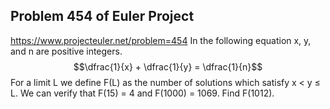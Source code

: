 ## Problem 454 of Euler Project 
https://www.projecteuler.net/problem=454
In the following equation x, y, and n are positive integers.
$$\dfrac{1}{x} + \dfrac{1}{y} = \dfrac{1}{n}$$
For a limit L we define F(L) as the number of solutions which satisfy x < y ≤ L.
We can verify that F(15) = 4 and F(1000) = 1069.
Find F(1012).